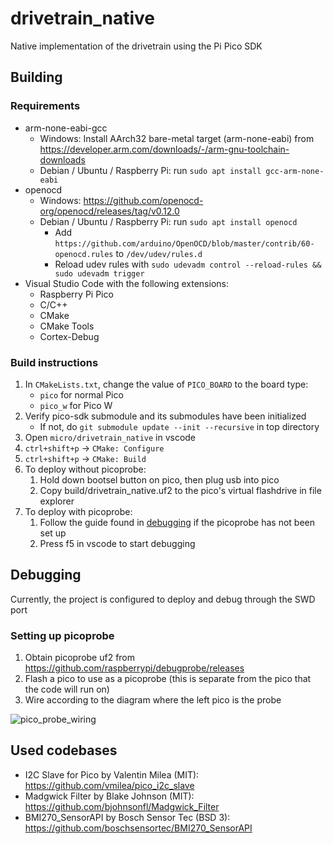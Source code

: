 # drivetrain_native
Native implementation of the drivetrain using the Pi Pico SDK

## Building
### Requirements
* arm-none-eabi-gcc
    * Windows: Install AArch32 bare-metal target (arm-none-eabi)
               from https://developer.arm.com/downloads/-/arm-gnu-toolchain-downloads
    * Debian / Ubuntu / Raspberry Pi: run `sudo apt install gcc-arm-none-eabi`
* openocd 
    * Windows: https://github.com/openocd-org/openocd/releases/tag/v0.12.0
    * Debian / Ubuntu / Raspberry Pi: run `sudo apt install openocd`
        * Add `https://github.com/arduino/OpenOCD/blob/master/contrib/60-openocd.rules` to `/dev/udev/rules.d`
        * Reload udev rules with `sudo udevadm control --reload-rules && sudo udevadm trigger`
* Visual Studio Code with the following extensions:
    * Raspberry Pi Pico
    * C/C++
    * CMake
    * CMake Tools
    * Cortex-Debug
### Build instructions
1. In `CMakeLists.txt`, change the value of `PICO_BOARD` to the board type:
    * `pico` for normal Pico
    * `pico_w` for Pico W
2. Verify pico-sdk submodule and its submodules have been initialized
    * If not, do `git submodule update --init --recursive` in top directory
3. Open `micro/drivetrain_native` in vscode
4. `ctrl+shift+p` -> `CMake: Configure`
5. `ctrl+shift+p` -> `CMake: Build`
6. To deploy without picoprobe:
    1. Hold down bootsel button on pico, then plug usb into pico
    2. Copy build/drivetrain_native.uf2 to the pico's virtual flashdrive in file explorer
7. To deploy with picoprobe:
    1. Follow the guide found in [debugging](#debugging) if the picoprobe has not been set up
    2. Press f5 in vscode to start debugging

## Debugging
Currently, the project is configured to deploy and debug through the SWD port

### Setting up picoprobe
1. Obtain picoprobe uf2 from https://github.com/raspberrypi/debugprobe/releases
2. Flash a pico to use as a picoprobe (this is separate from the pico that the code will run on)
3. Wire according to the diagram where the left pico is the probe

![pico_probe_wiring](https://mcuoneclipse.com/wp-content/uploads/2022/09/picoprobewiring.jpg)

## Used codebases
* I2C Slave for Pico by Valentin Milea (MIT): https://github.com/vmilea/pico_i2c_slave
* Madgwick Filter by Blake Johnson (MIT): https://github.com/bjohnsonfl/Madgwick_Filter
* BMI270_SensorAPI by Bosch Sensor Tec (BSD 3): https://github.com/boschsensortec/BMI270_SensorAPI